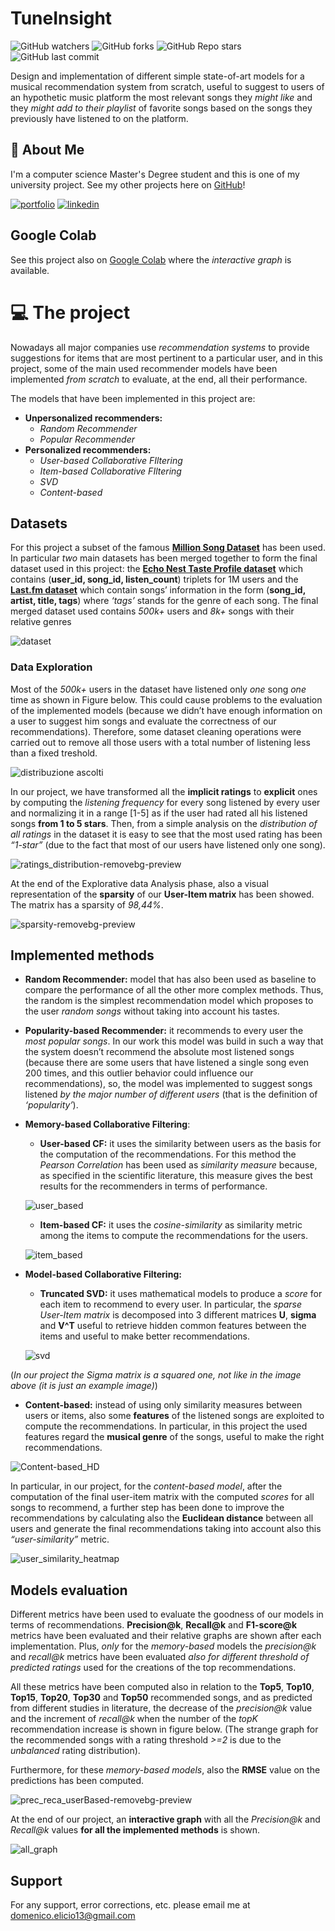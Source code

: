 # TuneInsight
![GitHub watchers](https://img.shields.io/github/watchers/d-elicio/Music-Recommender-System-from-scratch?style=social) 
![GitHub forks](https://img.shields.io/github/forks/d-elicio/Music-Recommender-System-from-scratch?style=social)
![GitHub Repo stars](https://img.shields.io/github/stars/d-elicio/Music-Recommender-System-from-scratch?style=social)
![GitHub last commit](https://img.shields.io/github/last-commit/d-elicio/Music-Recommender-System-from-scratch?style=plastic)

Design and implementation of different simple state-of-art models for a musical recommendation system from scratch, useful to suggest to users of an
hypothetic music platform the most relevant songs they *might like* and they *might add to their playlist* of favorite songs based on the songs they previously have listened to on the platform.

## 🚀 About Me
I'm a computer science Master's Degree student and this is one of my university project. 
See my other projects here on [GitHub](https://github.com/d-elicio)!

[![portfolio](https://img.shields.io/badge/my_portfolio-000?style=for-the-badge&logo=ko-fi&logoColor=white)](https://d-elicio.github.io)
[![linkedin](https://img.shields.io/badge/linkedin-0A66C2?style=for-the-badge&logo=linkedin&logoColor=white)](https://www.linkedin.com/in/domenico-elicio/)


## Google Colab
See this project also on [Google Colab](https://colab.research.google.com/drive/18WDle4Y_Ow_MhPnz2GD2qlWlkjf9vVj5?usp=sharing) where the *interactive graph* is available.


# 💻 The project
Nowadays all major companies use *recommendation systems* to provide suggestions for items that are most pertinent to a particular user, and in this project, some of the main used recommender models have been implemented *from scratch* to evaluate, at the end, all their performance.

The models that have been implemented in this project are:
- **Unpersonalized recommenders:**
    - *Random Recommender*
    - *Popular Recommender*
- **Personalized recommenders:**
    - *User-based Collaborative FIltering*
    - *Item-based Collaborative FIltering*
    - *SVD*
    - *Content-based*

## Datasets
For this project a subset of the famous [**Million Song Dataset**](https://millionsongdataset.com) has been used. In particular *two* main datasets has been merged together to form the final dataset used in this project: the [**Echo Nest
Taste Profile dataset**](https://millionsongdataset.com/tasteprofile/) which contains (**user_id, song_id, listen_count**) triplets for 1M users and the [**Last.fm dataset**](https://millionsongdataset.com/tasteprofile/) which contain songs’ information in the form (**song_id, artist, title, tags**) where *‘tags’* stands for the genre of each song. The final merged dataset used contains *500k+* users and *8k+* songs with their relative genres

![dataset](https://user-images.githubusercontent.com/96207365/226398493-5d557967-ef2b-4faa-b80c-9894ff38d101.jpg)

### Data Exploration
Most of the *500k+* users in the dataset have listened only *one* song *one* time as shown in Figure below. This could cause problems to the evaluation of the implemented models (because we didn’t have enough information on a user to suggest him songs and evaluate the correctness of our recommendations). Therefore, some dataset cleaning operations were carried out to remove all those users with a total number of listening less than a fixed treshold.

![distribuzione ascolti](https://user-images.githubusercontent.com/96207365/226400612-d494a218-7f5d-425d-a819-8d8cb3c4d2a5.jpg)

In our project, we have transformed all the **implicit ratings** to **explicit** ones by computing the *listening frequency* for every song
listened by every user and normalizing it in a range [1-5] as if the user had rated all his listened songs **from 1 to 5 stars**. Then, from a simple analysis on the *distribution of all ratings* in the dataset it is easy to see that the most used rating has been *“1-star”* (due to the fact that most of our users have listened only one song).

![ratings_distribution-removebg-preview](https://user-images.githubusercontent.com/96207365/226417083-07e3e610-4a7e-4f9a-8a9d-45b5e0c4189a.png)


At the end of the Explorative data Analysis phase, also a visual representation of the **sparsity** of our **User-Item matrix** has been showed. The matrix has a sparsity of *98,44%*.

![sparsity-removebg-preview](https://user-images.githubusercontent.com/96207365/226417693-23390eee-0ff7-4f03-a084-dc07a9e0f7ff.png)



## Implemented methods
- **Random Recommender:** model that has also been used as baseline to compare the performance of all the other more complex methods. Thus, the random is the simplest recommendation model which proposes to the user *random songs* without taking into account his tastes.
- **Popularity-based Recommender:** it recommends to every user the *most popular songs*. In our work this model was build in such a way that the system doesn’t recommend the absolute most listened songs (because there are some users that have listened a single song even 200 times, and this outlier behavior could influence our recommendations), so, the model was implemented to suggest songs listened *by the major number of different users* (that is the definition of *‘popularity’*).
- **Memory-based Collaborative Filtering**:
    - **User-based CF:** it uses the similarity between users as the basis for the computation of the recommendations. For this method the *Pearson Correlation* has been used as *similarity measure* because, as specified in the scientific literature, this measure gives the best results for the recommenders in terms of performance. 

    ![user_based](https://user-images.githubusercontent.com/96207365/226405216-160ddec8-f13f-46ed-a6f5-ef5309ed90f4.jpg)

    - **Item-based CF:** it uses the *cosine-similarity* as similarity metric among the items to compute the recommendations for the users.

    ![item_based](https://user-images.githubusercontent.com/96207365/226405301-c5396401-25f6-4627-b03a-562c1dbd553a.jpg)

- **Model-based Collaborative Filtering:**
    - **Truncated SVD:** it uses mathematical models to produce a *score* for each item to recommend to every user. In particular, the *sparse User-Item matrix* is decomposed into 3 different matrices **U**, **sigma** and **V^T** useful to retrieve hidden common features between the items and useful to make better recommendations.

    ![svd](https://user-images.githubusercontent.com/96207365/226407062-ad0c0dcb-5c97-4844-bbab-55a5848a570c.jpg)
    
 (*In our project the *Sigma* matrix is a squared one, not like in the image above (it is just an example image)*)

- **Content-based:** instead of using only similarity measures between users or items, also some **features** of the listened songs are exploited to compute the recommendations. In particular, in this project the used features regard the **musical genre** of the songs, useful to make the right recommendations. 

![Content-based_HD](https://user-images.githubusercontent.com/96207365/226407550-d9434a2e-3857-42a5-a18b-34e857295baa.jpg)


In particular, in our project, for the *content-based model*, after the computation of the final user-item matrix with the computed *scores* for all songs to recommend, a further step has been done to improve the recommendations by calculating also the **Euclidean distance** between all users and generate the final recommendations taking into account also this *“user-similarity”* metric.

![user_similarity_heatmap](https://user-images.githubusercontent.com/96207365/226409001-6cb2574f-87b4-4b45-a2bc-f2b6a9f7b904.jpg)


## Models evaluation
Different metrics have been used to evaluate the goodness of our models in terms of recommendations. 
**Precision@k**, **Recall@k** and **F1-score@k** metrics have been evaluated and their relative graphs are shown after each implementation. Plus, *only* for the *memory-based* models the *precision@k* and *recall@k* metrics have been evaluated *also for different threshold of
predicted ratings* used for the creations of the top recommendations. 

All these metrics have been computed also in relation to the **Top5**, **Top10**, **Top15**, **Top20**, **Top30** and **Top50** recommended songs, and as predicted from different studies in literature, the decrease of the *precision@k* value and the increment of *recall@k* when the number of the *topK* recommendation increase is shown in figure below. (The strange graph for the recommended songs with a rating threshold *>=2* is due to the *unbalanced* rating distribution).

Furthermore, for these *memory-based models*, also the **RMSE** value on the predictions has been
computed.

![prec_reca_userBased-removebg-preview](https://user-images.githubusercontent.com/96207365/226418359-7c5989a1-b419-41a1-a918-87dac8de8fd8.png)



At the end of our project, an **interactive graph** with all the *Precision@k* and *Recall@k* values **for all the implemented methods** is shown.

![all_graph](https://user-images.githubusercontent.com/96207365/226410766-a7d2fa51-499c-4436-9d52-4f99bc61c814.png)


## Support
For any support, error corrections, etc. please email me at domenico.elicio13@gmail.com
